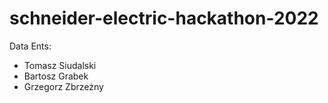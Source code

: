 # schneider-electric-hackathon-2022
Data Ents:
- Tomasz Siudalski
- Bartosz Grabek
- Grzegorz Zbrzeżny

